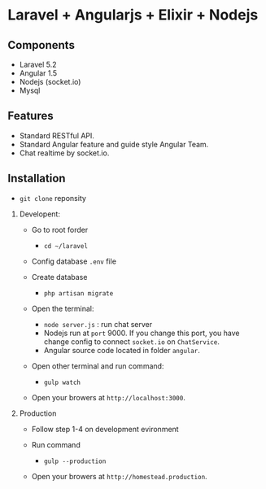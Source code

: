 # Laravel + Angularjs + Elixir + Nodejs


## Components 
* Laravel 5.2 
* Angular 1.5
* Nodejs (socket.io)
* Mysql 


## Features
* Standard RESTful API. 
* Standard Angular feature and guide style Angular Team.
* Chat realtime by socket.io. 

## Installation
* `git clone` reponsity 

1. Developent: 
    * Go to root forder
        * `cd ~/laravel`
    
    * Config database `.env` file

    * Create database
        * `php artisan migrate`
        
    * Open the terminal:
        * `node server.js` : run chat server 
        * Nodejs run at `port` 9000. If you change this port, you have change config to connect `socket.io` on `ChatService`.
        * Angular source code located in folder `angular`.
        
    * Open other terminal and run command:
        *  `gulp watch`
    
    * Open your browers at `http://localhost:3000`.

2. Production 
    * Follow step 1-4  on development evironment

    * Run command 
        *  `gulp --production`
    * Open your browers at `http://homestead.production`.





